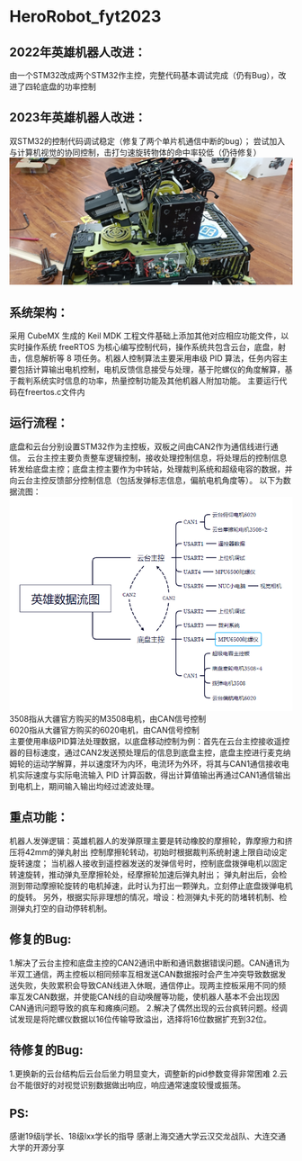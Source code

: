 # HeroRobot_fyt2023

2022年英雄机器人改进：
---
  由一个STM32改成两个STM32作主控，完整代码基本调试完成（仍有Bug），改进了四轮底盘的功率控制

2023年英雄机器人改进：
---
  双STM32的控制代码调试稳定（修复了两个单片机通信中断的bug）；
  尝试加入与计算机视觉的协同控制，击打匀速旋转物体的命中率较低（仍待修复）
  ![image](https://github.com/Pigheads/HeroRobot_fyt2023/blob/master/pic2.jpg)
  
系统架构：
---
  采用 CubeMX 生成的 Keil MDK 工程文件基础上添加其他对应相应功能文件，以实时操作系统 freeRTOS 为核心编写控制代码，操作系统共包含云台，底盘，射击，信息解析等 8 项任务。机器人控制算法主要采用串级 PID 算法，任务内容主要包括计算输出电机控制，电机反馈信息接受与处理，基于陀螺仪的角度解算，基于裁判系统实时信息的功率，热量控制功能及其他机器人附加功能。
  主要运行代码在freertos.c文件内

运行流程：
---
  底盘和云台分别设置STM32作为主控板，双板之间由CAN2作为通信线进行通信。
  云台主控主要负责整车逻辑控制，接收处理控制信息，将处理后的控制信息转发给底盘主控；底盘主控主要作为中转站，处理裁判系统和超级电容的数据，并向云台主控反馈部分控制信息（包括发弹标志信息，偏航电机角度等）。
  以下为数据流图：
  ![image](https://github.com/Pigheads/HeroRobot_fyt2023/blob/master/pic1.png)  
  3508指从大疆官方购买的M3508电机，由CAN信号控制  
  6020指从大疆官方购买的6020电机，由CAN信号控制  
  主要使用串级PID算法处理数据，以底盘移动控制为例：首先在云台主控接收遥控器的目标速度，通过CAN2发送预处理后的信息到底盘主控，底盘主控进行麦克纳姆轮的运动学解算，并以速度环为内环，电流环为外环，将其与CAN1通信接收电机实际速度与实际电流输入 PID 计算函数，得出计算值输出再通过CAN1通信输出到电机上，期间输入输出均经过滤波处理。  

重点功能：
---
  机器人发弹逻辑：英雄机器人的发弹原理主要是转动橡胶的摩擦轮，靠摩擦力和挤压将42mm的弹丸射出
    控制摩擦轮转动，初始时根据裁判系统射速上限自动设定旋转速度；
    当机器人接收到遥控器发送的发弹信号时，控制底盘拨弹电机以固定转速旋转，推动弹丸至摩擦轮处，经摩擦轮加速后弹丸射出；
    弹丸射出后，会检测到带动摩擦轮旋转的电机掉速，此时认为打出一颗弹丸，立刻停止底盘拨弹电机的旋转。
    另外，根据实际非理想的情况，增设：检测弹丸卡死的防堵转机制、检测弹丸打空的自动停转机制。

修复的Bug:
---
  1.解决了云台主控和底盘主控的CAN2通讯中断和通讯数据错误问题。CAN通讯为半双工通信，两主控板以相同频率互相发送CAN数据报时会产生冲突导致数据发送失败，失败累积会导致CAN线进入休眠，通信停止。现两主控板采用不同的频率互发CAN数据，并使能CAN线的自动唤醒等功能，使机器人基本不会出现因CAN通讯问题导致的疯车和瘫痪问题。
  2.解决了偶然出现的云台疯转问题。经调试发现是将陀螺仪数据以16位传输导致溢出，选择将16位数据扩充到32位。

待修复的Bug:
---
  1.更换新的云台结构后云台后坐力明显变大，调整新的pid参数变得非常困难
  2.云台不能很好的对视觉识别数据做出响应，响应通常速度较慢或振荡。

PS:
---
感谢19级lj学长、18级lxx学长的指导
感谢上海交通大学云汉交龙战队、大连交通大学的开源分享
